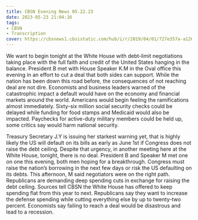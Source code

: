 ```yaml
---
title: CBSN Evening News 05.22.23
date: 2023-05-23 21:04:16
tags:
- CBSN
- Transcription
cover: https://cbsnews1.cbsistatic.com/hub/i/r/2019/04/01/727e357a-a126-4138-a2c5-4d3222669d57/thumbnail/640x360/3ff2761028dc5c65cc4f07acd54bcd5c/cbsn2-logo-1920x1080.jpg
---
```

We want to begin tonight at the White House with debt-limit negotiations taking place with the full faith and credit of the United States hanging in the balance. President B met with House Speaker K.M in the Oval office this evening in an effort to cut a deal that both sides can support. While the nation has been down this road before, the consequences of not reaching deal are not dire. Economists and business leaders warned of the catastrophic impact a default would have on the economy and financial markets around the world. Americans would begin feeling the ramifications almost immediately. Sixty-six million social security checks could be delayed while funding for food stamps and Medicaid would also be impacted. Paychecks for active-duty military members could be held up, some critics say would harm national security. 

Treasury Secretary J.Y is issuing her starkest warning yet, that is highly likely the US will default on its bills as early as June 1st if Congress does not raise the debt ceiling. Despite that urgency, in another meeting here at the White House, tonight, there is no deal. President B and Speaker M met one on one this evening, both men hoping for a breakthrough. Congress must raise the nation’s borrowing in the next few days or risk the US defaulting on its debts. This afternoon, M said negotiators were on the right path. Republicans are demanding deep spending cuts in exchange for raising the debt ceiling. Sources tell CBSN the White House has offered to keep spending flat from this year to next. Republicans say they want to increase the defense spending while cutting everything else by up to twenty-two percent. Economists say failing to reach a deal would be disastrous and lead to a recession. 
